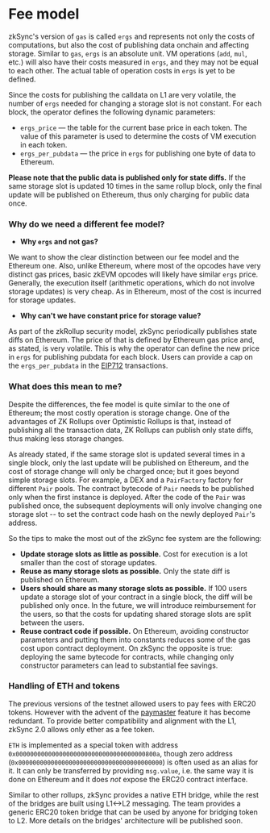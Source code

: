 # Fee model

zkSync's version of `gas` is called `ergs` and represents not only the costs of computations, but also the cost of publishing data onchain and affecting storage. Similar to `gas`, `ergs` is an absolute unit. VM operations (`add`, `mul`, etc.) will also have their costs measured in `ergs`, and they may not be equal to each other. The actual table of operation costs in `ergs` is yet to be defined.

Since the costs for publishing the calldata on L1 are very volatile, the number of `ergs` needed for changing a storage slot is not constant. For each block, the operator defines the following dynamic parameters:

- `ergs_price` — the table for the current base price in each token. The value of this parameter is used to determine the costs of VM execution in each token.
- `ergs_per_pubdata` — the price in `ergs` for publishing one byte of data to Ethereum.

**Please note that the public data is published only for state diffs.** If the same storage slot is updated 10 times in the same rollup block, only the final update will be published on Ethereum, thus only charging for public data once.

### Why do we need a different fee model?

- **Why `ergs` and not gas?**

We want to show the clear distinction between our fee model and the Ethereum one. Also, unlike Ethereum, where most of the opcodes have very distinct gas prices, basic zkEVM opcodes will likely have similar `ergs` price. Generally, the execution itself (arithmetic operations, which do not involve storage updates) is very cheap. As in Ethereum, most of the cost is incurred for storage updates.

- **Why can't we have constant price for storage value?**

As part of the zkRollup security model, zkSync periodically publishes state diffs on Ethereum. The price of that is defined by Ethereum gas price and, as stated, is very volatile. This is why the operator can define the new price in `ergs` for publishing pubdata for each block. Users can provide a cap on the `ergs_per_pubdata` in the [EIP712](../../api/api.md#eip712) transactions.

### What does this mean to me?

Despite the differences, the fee model is quite similar to the one of Ethereum; the most costly operation is storage change. One of the advantages of ZK Rollups over Optimistic Rollups is that, instead of publishing all the transaction data, ZK Rollups can publish only state diffs, thus making less storage changes.

As already stated, if the same storage slot is updated several times in a single block, only the last update will be published on Ethereum, and the cost of storage change will only be charged once; but it goes beyond simple storage slots. For example, a DEX and a `PairFactory` factory for different `Pair` pools. The contract bytecode of `Pair` needs to be published only when the first instance is deployed. After the code of the `Pair` was published once, the subsequent deployments will only involve changing one storage slot -- to set the contract code hash on the newly deployed `Pair`'s address.

So the tips to make the most out of the zkSync fee system are the following:

- **Update storage slots as little as possible.** Cost for execution is a lot smaller than the cost of storage updates.
- **Reuse as many storage slots as possible.** Only the state diff is published on Ethereum.
- **Users should share as many storage slots as possible.** If 100 users update a storage slot of your contract in a single block, the diff will be published only once. In the future, we will introduce reimbursement for the users, so that the costs for updating shared storage slots are split between the users.
- **Reuse contract code if possible.** On Ethereum, avoiding constructor parameters and putting them into constants reduces some of the gas cost upon contract deployment. On zkSync the opposite is true: deploying the same bytecode for contracts, while changing only constructor parameters can lead to substantial fee savings.

### Handling of ETH and tokens

The previous versions of the testnet allowed users to pay fees with ERC20 tokens. However with the advent of the [paymaster](./aa.md#paymasters) feature it has become redundant. To provide better compatibility and alignment with the L1, zkSync 2.0 allows only ether as a fee token.

`ETH` is implemented as a special token with address `0x000000000000000000000000000000000000800a`, though zero address (`0x0000000000000000000000000000000000000000`) is often used as an alias for it. It can only be transferred by providing `msg.value`, i.e. the same way it is done on Ethereum and it does _not_ expose the ERC20 contract interface.

Similar to other rollups, zkSync provides a native ETH bridge, while the rest of the bridges are built using L1<->L2 messaging. The team provides a generic ERC20 token bridge that can be used by anyone for bridging token to L2. More details on the bridges' architecture will be published soon.
